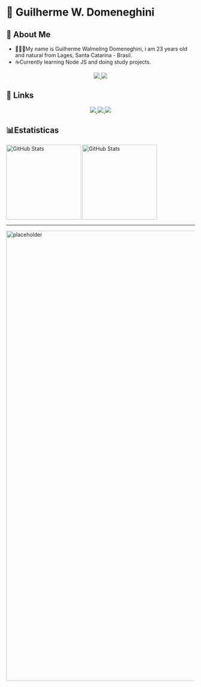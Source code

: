 # 🎴 Guilherme W. Domeneghini

## 📩 About Me 
- 👨🏻‍💻My name is Guilherme Walmeling Domeneghini, i am 23 years old and natural from Lages, Santa Catarina - Brasil.
- ☕Currently learning Node JS and doing study projects.

<p align="center">
    <a href="https://custom-icon-badges.demolab.com/github/last-commit/guilhermedomeneghini/custom-icon-badges?logo=history&logoColor=white">
        <img 
            src="https://custom-icon-badges.demolab.com/github/last-commit/guilhermedomeneghini/custom-icon-badges?logo=history&logoColor=white"
        />
        <a href="https://custom-icon-badges.demolab.com/github/issues-pr-closed/guilhermedomeneghini/custom-icon-badges?color=purple&logo=git-pull-request&logoColor=white">
        <img 
            src="https://custom-icon-badges.demolab.com/github/issues-pr-closed/guilhermedomeneghini/custom-icon-badges?color=purple&logo=git-pull-request&logoColor=white"
        /> 
    </a>
</p>

## 🔗 Links

<p align = "center">
    <a href="https://www.linkedin.com/in/guilherme-walmeling-domeneghini/">
    <img 
        src="https://custom-icon-badges.demolab.com/badge/-Linkedin-white?style=for-the-badge&logoColor=white&logo=linked"
        />
    </a>
    <a href="mailto:guilherme.walmeling@gmail.com">
        <img 
            src="https://custom-icon-badges.demolab.com/badge/-guilherme.walmeling@gmail.com-white?style=for-the-badge&logo=mention&logoColor=black"
        />
    </a>
    <a href="https://github.com/guilhermedomeneghini|tab=repositories">
        <img 
            src="https://custom-icon-badges.demolab.com/badge/Santa%20Catarina-BR-purple?style=for-the-badge&logo=location&logoColor=white"
        />
    </a>
</p>

## 📊Estatisticas

<p>
  <img 
    align="center" 
    alt="GitHub Stats" 
    height="200" 
    style="padding-right: 10px;" 
    src="https://github-readme-stats.vercel.app/api?username=guilhermedomeneghini&show_icons=true&theme=tokyonight&include_all_commits=true&locale=pt-br" 
  />
  <img 
      align="left" 
      alt="GitHub Stats" 
      height="200" 
      src="https://github-readme-stats.vercel.app/api/top-langs/?username=guilhermedomeneghini&theme=tokyonight&layout=compact&custom_title=Tecnologias&langs_count=9" 
  />

</p>

  
    
<hr>
<img src="https://user-images.githubusercontent.com/74038190/225813708-98b745f2-7d22-48cf-9150-083f1b00d6c9.gif" alt="placeholder" width="1200">
